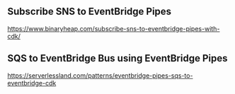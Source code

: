 ## Subscribe SNS to EventBridge Pipes
https://www.binaryheap.com/subscribe-sns-to-eventbridge-pipes-with-cdk/


## SQS to EventBridge Bus using EventBridge Pipes 
https://serverlessland.com/patterns/eventbridge-pipes-sqs-to-eventbridge-cdk

